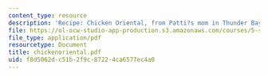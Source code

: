 ```yaml
---
content_type: resource
description: 'Recipe: Chicken Oriental, from Patti?s mom in Thunder Bay, Canada.'
file: https://ol-ocw-studio-app-production.s3.amazonaws.com/courses/5-s16-advanced-kitchen-chemistry-spring-2002/f8d5062dc51b2f9c87224ca6577ec4a0_chickenoriental.pdf
file_type: application/pdf
resourcetype: Document
title: chickenoriental.pdf
uid: f8d5062d-c51b-2f9c-8722-4ca6577ec4a0
---
```

